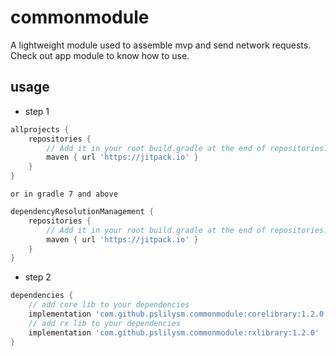 # commonmodule
A lightweight module used to assemble mvp and send network requests.
Check out app module to know how to use.

## usage

* step 1
```groovy
allprojects {
    repositories {
        // Add it in your root build.gradle at the end of repositories:
        maven { url 'https://jitpack.io' }
    }
}
```
    or in gradle 7 and above
```groovy
dependencyResolutionManagement {
    repositories {
        // Add it in your root build.gradle at the end of repositories:
        maven { url 'https://jitpack.io' }
    }
}
```

* step 2
```groovy
dependencies {
    // add core lib to your dependencies
    implementation 'com.github.pslilysm.commonmodule:corelibrary:1.2.0'
    // add rx lib to your dependencies
    implementation 'com.github.pslilysm.commonmodule:rxlibrary:1.2.0'
}
```

